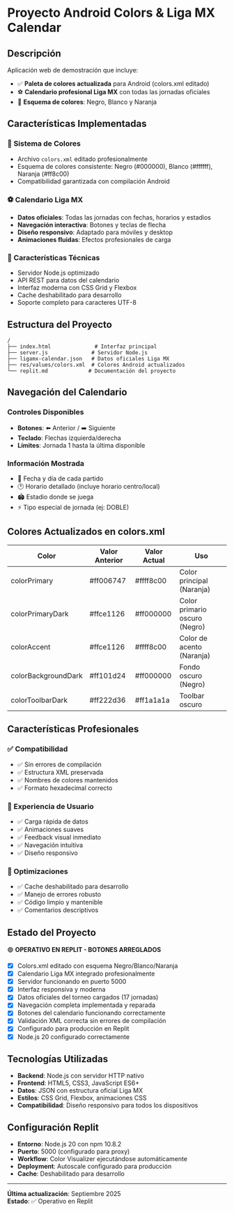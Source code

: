 # Proyecto Android Colors & Liga MX Calendar

## Descripción
Aplicación web de demostración que incluye:
- ✅ **Paleta de colores actualizada** para Android (colors.xml editado)  
- ⚽ **Calendario profesional Liga MX** con todas las jornadas oficiales
- 🎨 **Esquema de colores**: Negro, Blanco y Naranja

## Características Implementadas

### 🎨 Sistema de Colores
- Archivo `colors.xml` editado profesionalmente
- Esquema de colores consistente: Negro (#000000), Blanco (#ffffff), Naranja (#ff8c00)
- Compatibilidad garantizada con compilación Android

### ⚽ Calendario Liga MX
- **Datos oficiales**: Todas las jornadas con fechas, horarios y estadios
- **Navegación interactiva**: Botones y teclas de flecha
- **Diseño responsivo**: Adaptado para móviles y desktop
- **Animaciones fluidas**: Efectos profesionales de carga

### 🚀 Características Técnicas
- Servidor Node.js optimizado
- API REST para datos del calendario
- Interfaz moderna con CSS Grid y Flexbox
- Cache deshabilitado para desarrollo
- Soporte completo para caracteres UTF-8

## Estructura del Proyecto

```
/
├── index.html              # Interfaz principal
├── server.js              # Servidor Node.js
├── ligamx-calendar.json   # Datos oficiales Liga MX
├── res/values/colors.xml  # Colores Android actualizados
└── replit.md             # Documentación del proyecto
```

## Navegación del Calendario

### Controles Disponibles
- **Botones**: ⬅️ Anterior / ➡️ Siguiente
- **Teclado**: Flechas izquierda/derecha
- **Límites**: Jornada 1 hasta la última disponible

### Información Mostrada
- 📅 Fecha y día de cada partido
- 🕐 Horario detallado (incluye horario centro/local)
- 🏟️ Estadio donde se juega
- ⚡ Tipo especial de jornada (ej: DOBLE)

## Colores Actualizados en colors.xml

| Color | Valor Anterior | Valor Actual | Uso |
|-------|---------------|--------------|-----|
| colorPrimary | #ff006747 | #ffff8c00 | Color principal (Naranja) |
| colorPrimaryDark | #ffce1126 | #ff000000 | Color primario oscuro (Negro) |
| colorAccent | #ffce1126 | #ffff8c00 | Color de acento (Naranja) |
| colorBackgroundDark | #ff101d24 | #ff000000 | Fondo oscuro (Negro) |
| colorToolbarDark | #ff222d36 | #ff1a1a1a | Toolbar oscuro |

## Características Profesionales

### ✅ Compatibilidad
- ✅ Sin errores de compilación
- ✅ Estructura XML preservada
- ✅ Nombres de colores mantenidos
- ✅ Formato hexadecimal correcto

### 🎯 Experiencia de Usuario
- ✅ Carga rápida de datos
- ✅ Animaciones suaves
- ✅ Feedback visual inmediato
- ✅ Navegación intuitiva
- ✅ Diseño responsivo

### 🔧 Optimizaciones
- ✅ Cache deshabilitado para desarrollo
- ✅ Manejo de errores robusto
- ✅ Código limpio y mantenible
- ✅ Comentarios descriptivos

## Estado del Proyecto
🟢 **OPERATIVO EN REPLIT - BOTONES ARREGLADOS**

- [x] Colors.xml editado con esquema Negro/Blanco/Naranja
- [x] Calendario Liga MX integrado profesionalmente
- [x] Servidor funcionando en puerto 5000
- [x] Interfaz responsiva y moderna
- [x] Datos oficiales del torneo cargados (17 jornadas)
- [x] Navegación completa implementada y reparada
- [x] Botones del calendario funcionando correctamente
- [x] Validación XML correcta sin errores de compilación
- [x] Configurado para producción en Replit
- [x] Node.js 20 configurado correctamente

## Tecnologías Utilizadas
- **Backend**: Node.js con servidor HTTP nativo
- **Frontend**: HTML5, CSS3, JavaScript ES6+
- **Datos**: JSON con estructura oficial Liga MX
- **Estilos**: CSS Grid, Flexbox, animaciones CSS
- **Compatibilidad**: Diseño responsivo para todos los dispositivos

## Configuración Replit
- **Entorno**: Node.js 20 con npm 10.8.2
- **Puerto**: 5000 (configurado para proxy)
- **Workflow**: Color Visualizer ejecutándose automáticamente
- **Deployment**: Autoscale configurado para producción
- **Cache**: Deshabilitado para desarrollo

---
**Última actualización**: Septiembre 2025  
**Estado**: ✅ Operativo en Replit